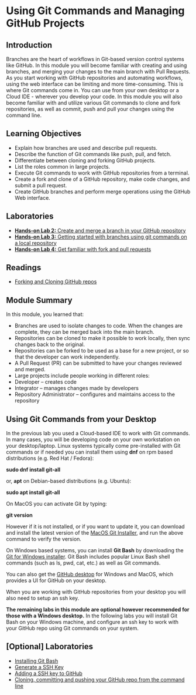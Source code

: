 # Using Git Commands and Managing GitHub Projects
## Introduction
Branches are the heart of workflows in Git-based version control systems like GitHub. In this module you will become familiar with creating and using branches, and merging your changes to the main branch with Pull Requests. As you start working with GitHub repositories and automating workflows, using the web interface can be limiting and more time-consuming. This is where Git commands come in. You can use from your own desktop or a Cloud IDE - wherever you develop your code. In this module you will also become familiar with and utilize various Git commands to clone and fork repositories, as well as commit, push and pull your changes using the command line.

## Learning Objectives
* Explain how branches are used and describe pull requests.
* Describe the function of Git commands like push, pull, and fetch.
* Differentiate between cloning and forking GitHub projects.
* List the roles common in large projects.
* Execute Git commands to work with GitHub repositories from a terminal.
* Create a fork and clone of a GitHub repository, make code changes, and submit a pull request.
* Create GitHub branches and perform merge operations using the GitHub Web interface.

## Laboratories
* [**Hands-on Lab 2:** Create and merge a branch in your GitHub repository](./files/GitHub2_Branch_Merge.pdf)
* [**Hands-on Lab 3:** Getting started with branches using git commands on a local repository](./files/GitHubTest01_Getting_Started.pdf)
* [**Hands-on Lab 4:** Get familiar with fork and pull requests](./files/Fork_and_pull_requests.pdf)

## Readings
* [Forking and Cloning GitHub repos](./files/Forking_and_Cloning_GitHub.pdf)

## Module Summary
In this module, you learned that:
* Branches are used to isolate changes to code. When the changes are complete, they can be merged back into the main branch.
* Repositories can be cloned to make it possible to work locally, then sync changes back to the original.
* Repositories can be forked to be used as a base for a new project, or so that the developer can work independently.
* A​ Pull Request (PR) can be submitted to have your changes reviewed and merged.
* Large projects include people working in different roles:
* Developer – creates code
* Integrator – manages changes made by developers
* Repository Administrator – configures and maintains access to the repository

## Using Git Commands from your Desktop
I​n the previous lab you used a Cloud-based IDE to work with Git commands. In many cases, you will be developing code on your own workstation on your desktop/laptop. Linux systems  typically come pre-installed with Git commands or if needed you can install them using **dnf** on rpm based distributions (e.g. Red Hat / Fedora):

**sudo dnf install git-all**

o​r, **apt** on Debian-based distributions (e.g. Ubuntu):

**sudo apt install git-all**

O​n MacOS you can activate Git by typing:

**git version**

H​owever if it is not installed, or if you want to update it, you can download and install the latest version of the [MacOS Git Installer](https://sourceforge.net/projects/git-osx-installer/files/git-2.23.0-intel-universal-mavericks.dmg/download?use_mirror=autoselect), and run the above command to verify the version.

O​n Windows based systems, you can install **Git Bash** by downloading the [Git for Windows installer](https://gitforwindows.org/).  Git Bash includes popular Linux Bash shell commands (such as ls, pwd, cat, etc.) as well as Git commands.

Y​ou can also get the [GitHub desktop](https://desktop.github.com/) for Windows and MacOS, which provides a UI for GitHub on your desktop.

W​hen you are working with GitHub repositories from your desktop you will also need to setup an ssh key.

**The remaining labs in this module are optional however recommended for those with a Windows desktop.** In the following labs you will install Git Bash on your Windows machine, and configure an ssh key to work with your GitHub repo using Git commands on your system.

## **[Optional]** Laboratories
* [Installing Git Bash](./files/GitBash_Install.pdf)
* [Generate a SSH Key](./files/SSH_Key.pdf)
* [Adding a SSH key to GitHub](./files/GitHub_AddSSHtoRepo.pdf)
* [Cloning, committing and pushing your GitHub repo from the command line](./files/Git_Clone_Commit_Push.pdf)
